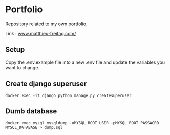 # Portfolio

Repository related to my own portfolio.

Link : www.matthieu-freitag.com/

## Setup

Copy the .env.example file into a new .env file and update the variables you want to change.

## Create django superuser

`docker exec -it django python manage.py createsuperuser`

## Dumb database

`docker exec mysql mysqldump -uMYSQL_ROOT_USER -pMYSQL_ROOT_PASSWORD MYSQL_DATABASE > dump.sql`